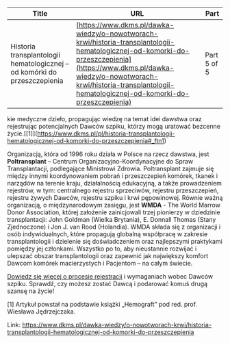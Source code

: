 | **Title**       | **URL**           | **Part**              |
|-----------------|-------------------|-----------------------|
| Historia transplantologii hematologicznej – od komórki do przeszczepienia         | [https://www.dkms.pl/dawka-wiedzy/o-nowotworach-krwi/historia-transplantologii-hematologicznej-od-komorki-do-przeszczepienia](https://www.dkms.pl/dawka-wiedzy/o-nowotworach-krwi/historia-transplantologii-hematologicznej-od-komorki-do-przeszczepienia)    | Part 5 of 5          |

kie medyczne dzieło, propagując wiedzę na temat idei dawstwa oraz rejestrując potencjalnych Dawców szpiku, którzy mogą uratować bezcenne życie.[\[1]](https://www.dkms.pl/pl/historia-transplantologii-hematologicznej-od-komorki-do-przeszczepienia#_ftn1)


Organizacją, która od 1996 roku działa w Polsce na rzecz dawstwa, jest **Poltransplant** – Centrum Organizacyjno\-Koordynacyjne do Spraw Transplantacji, podlegające Ministrowi Zdrowia. Poltransplant zajmuje się między innymi koordynowaniem pobrań i przeszczepień komórek, tkanek i narządów na terenie kraju, działalnością edukacyjną, a także prowadzeniem rejestrów, w tym: centralnego rejestru sprzeciwów, rejestru przeszczepień, rejestru żywych Dawców, rejestru szpiku i krwi pępowinowej. Równie ważną organizacją, o międzynarodowym zasięgu, jest **WMDA** \- The World Marrow Donor Association, której założenie zainicjowali trzej pionierzy w dziedzinie transplantacji: John Goldman (Wielka Brytania), E. Donnall Thomas (Stany Zjednoczone) i Jon J. van Rood (Holandia). WMDA składa się z organizacji i osób indywidualnych, które propagują globalną współpracę w zakresie transplantologii i dzielenie się doświadczeniem oraz najlepszymi praktykami pomiędzy jej członkami. Wszystko po to, aby nieustannie rozwijać i ulepszać obszar transplantologii oraz zapewnić jak największy komfort Dawcom komórek macierzystych i Pacjentom – na całym świecie. 


[Dowiedz się więcej o procesie rejestracji](https://www.dkms.pl/dawka-wiedzy/o-rejestracji) i wymaganiach wobec Dawców szpiku. Sprawdź, czy możesz zostać Dawcą i podarować komuś drugą szansę na życie!


\[1] Artykuł powstał na podstawie książki „Hemograft” pod red. prof. Wiesława Jędrzejczaka.



Link: https://www.dkms.pl/dawka-wiedzy/o-nowotworach-krwi/historia-transplantologii-hematologicznej-od-komorki-do-przeszczepienia
